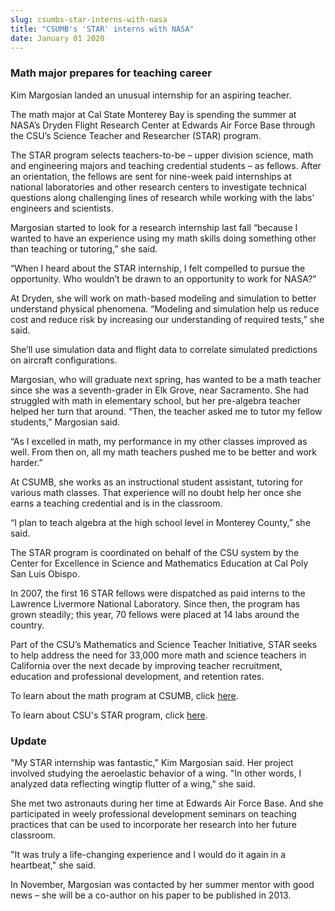 ```yaml
---
slug: csumbs-star-interns-with-nasa
title: "CSUMB's 'STAR' interns with NASA"
date: January 01 2020
---
```


 
<h3>Math major prepares for teaching career</h3>
<p>Kim Margosian landed an unusual internship for an aspiring teacher.</p>
<p>
  The math major at Cal State Monterey Bay is spending the summer at NASA’s
  Dryden Flight Research Center at Edwards Air Force Base through the CSU’s
  Science Teacher and Researcher (STAR) program.
</p>
<p>
  The STAR program selects teachers-to-be – upper division science, math and
  engineering majors and teaching credential students – as fellows. After an
  orientation, the fellows are sent for nine-week paid internships at national
  laboratories and other research centers to investigate technical questions
  along challenging lines of research while working with the labs’ engineers and
  scientists.
</p>
<p>
  Margosian started to look for a research internship last fall “because I
  wanted to have an experience using my math skills doing something other than
  teaching or tutoring,” she said.
</p>
<p>
  “When I heard about the STAR internship, I felt compelled to pursue the
  opportunity. Who wouldn’t be drawn to an opportunity to work for NASA?”
</p>
<p>
  At Dryden, she will work on math-based modeling and simulation to better
  understand physical phenomena. “Modeling and simulation help us reduce cost
  and reduce risk by increasing our understanding of required tests,” she said.
</p>
<p>
  She’ll use simulation data and flight data to correlate simulated predictions
  on aircraft configurations.
</p>
<p>
  Margosian, who will graduate next spring, has wanted to be a math teacher
  since she was a seventh-grader in Elk Grove, near Sacramento. She had
  struggled with math in elementary school, but her pre-algebra teacher helped
  her turn that around. “Then, the teacher asked me to tutor my fellow
  students,” Margosian said.
</p>
<p>
  “As I excelled in math, my performance in my other classes improved as well.
  From then on, all my math teachers pushed me to be better and work harder.”
</p>
<p>
  At CSUMB, she works as an instructional student assistant, tutoring for
  various math classes. That experience will no doubt help her once she earns a
  teaching credential and is in the classroom.
</p>
<p>
  “I plan to teach algebra at the high school level in Monterey County,” she
  said.
</p>
<p>
  The STAR program is coordinated on behalf of the CSU system by the Center for
  Excellence in Science and Mathematics Education at Cal Poly San Luis Obispo.
</p>
<p>
  In 2007, the first 16 STAR fellows were dispatched as paid interns to the
  Lawrence Livermore National Laboratory. Since then, the program has grown
  steadily; this year, 70 fellows were placed at 14 labs around the country.
</p>
<p>
  Part of the CSU’s Mathematics and Science Teacher Initiative, STAR seeks to
  help address the need for 33,000 more math and science teachers in California
  over the next decade by improving teacher recruitment, education and
  professional development, and retention rates.
</p>
<p>
  To learn about the math program at CSUMB, click
  <a href="https://csumb.edu/math">here</a>.
</p>
<p>
  To learn about CSU's STAR program, click
  <a href="https://www.cesame.calpoly.edu/programs-star.html">here</a>.
</p>
<h3>Update</h3>
<p>
  "My STAR internship was fantastic," Kim Margosian said. Her project involved
  studying the aeroelastic behavior of a wing. "In other words, I analyzed data
  reflecting wingtip flutter of a wing," she said.
</p>
<p>
  She met two astronauts during her time at Edwards Air Force Base. And she
  participated in weely professional development seminars on teaching practices
  that can be used to incorporate her research into her future classroom.
</p>
<p>
  "It was truly a life-changing experience and I would do it again in a
  heartbeat," she said.
</p>
<p>
  In November, Margosian was contacted by her summer mentor with good news – she
  will be a co-author on his paper to be published in 2013.
</p>
<p></p>
<p></p>
 
